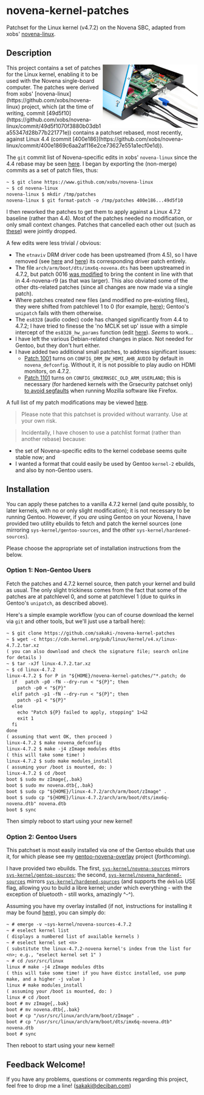 # novena-kernel-patches
Patchset for the Linux kernel (v4.7.2) on the Novena SBC, adapted from xobs' [novena-linux](https://github.com/xobs/novena-linux).

## Description


<img src="https://raw.githubusercontent.com/sakaki-/resources/master/kousagi/novena/Kousagi_Novena.jpg" alt="Kousagi Novena" width="250px" align="right"/>
This project contains a set of patches for the Linux kernel, enabling it to be used with the Novena single-board computer. The patches were derived from xobs' [novena-linux](https://github.com/xobs/novena-linux) project, which (at the time of writing, commit [49d5f10](https://github.com/xobs/novena-linux/commit/49d5f1070f3880b03db1a55347d28b77b221771e)) contains a patchset rebased, most recently, against Linux 4.4 (commit [400e186](https://github.com/xobs/novena-linux/commit/400e1869c6aa2af116e2ce73627e551a1ecf0e1d)).

The `git` commit list of Novena-specific edits in xobs' `novena-linux` since the 4.4 rebase may be seen [here](https://github.com/xobs/novena-linux/compare/400e186...49d5f10). I began by exporting the (non-merge) commits as a set of patch files, thus:

```console
~ $ git clone https://www.github.com/xobs/novena-linux
~ $ cd novena-linux
novena-linux $ mkdir /tmp/patches
novena-linux $ git format-patch -o /tmp/patches 400e186...49d5f10
```

I then reworked the patches to get them to apply against a Linux 4.7.2 baseline (rather than 4.4). Most of the patches needed no modification, or only small context changes. Patches that cancelled each other out (such as [these](https://github.com/sakaki-/novena-kernel-patches/commit/1d78ce714a9ccf88b4809dc329831d536752ab68)) were jointly dropped.

A few edits were less trivial / obvious:
* The `etnaviv` DRM driver code has been upstreamed (from 4.5), so I have removed (see [here](https://github.com/sakaki-/novena-kernel-patches/commit/80fb26cbd2cb824d39944cb43016223c3526ee24) and [here](https://github.com/sakaki-/novena-kernel-patches/commit/a50a8dbc63649545aa836f3590e6d23f7cd0990d)) its corresponding driver patch entirely.
* The file `arch/arm/boot/dts/imx6q-novena.dts` has been upstreamed in 4.7.2, but patch 0016 [was modified](https://github.com/sakaki-/novena-kernel-patches/commit/f71696a19dc9ef54a8900cd7c1b30f9729a70d6e) to bring the content in line with that in 4.4-novena-r9 (as that was larger). This also obviated some of the other dts-related patches (since all changes are now made via a single patch).
* Where patches created new files (and modified no pre-existing files), they were shifted from patchlevel 1 to 0 (for example, [here](https://github.com/sakaki-/novena-kernel-patches/commit/311f67e39e6cd6476cf7929c90b52f337d65140f)); Gentoo's `unipatch` fails with them otherwise.
* The `es8328` (audio codec) code has changed significantly from 4.4 to 4.7.2; I have tried to finesse the 'no MCLK set up' issue with a simple intercept of the `es8328_hw_params` function (edit [here](https://github.com/sakaki-/novena-kernel-patches/commit/4a1ab9656cee4aeee8c0d674756b0112cad5a7c8)). *Seems* to work...
* I have left the various Debian-related changes in place. Not needed for Gentoo, but they don't hurt either.
* I have added two additional small patches, to address significant issues:
  * [Patch 1001](https://github.com/sakaki-/novena-kernel-patches/commit/cbfcd8f3770a738f203f7bc5a3b073311d220ed8) turns on `CONFIG_DRM_DW_HDMI_AHB_AUDIO` by default in `novena_defconfig`. Without it, it is not possible to play audio on HDMI monitors, on 4.7.2.
  * [Patch 1101](https://github.com/sakaki-/novena-kernel-patches/commit/7de43ca917575e9ef5464fae0016e6b27a88cb1e) turns on `CONFIG_GRKERNSEC_OLD_ARM_USERLAND`; this is necessary (for hardened kernels with the Grsecurity patchset only) [to avoid segfaults](https://forums.grsecurity.net/viewtopic.php?f=3&t=4479) when running Mozilla software like Firefox.

A full list of my patch modifications may be viewed [here](https://github.com/sakaki-/novena-kernel-patches/compare/7037ff5...7de43ca).

> Please note that this patchset is provided without warranty. Use at your own risk.

> Incidentally, I have chosen to use a patchlist format (rather than another rebase) because:  
  * the set of Novena-specific edits to the kernel codebase seems quite stable now; and   
  * I wanted a format that could easily be used by Gentoo `kernel-2` ebuilds, and also by non-Gentoo users.

## Installation

You can apply these patches to a vanilla 4.7.2 kernel (and quite possibly, to later kernels, with no or only slight modification); it is not necessary to be running Gentoo. However, if you *are* using Gentoo on your Novena, I have provided two utility ebuilds to fetch and patch the kernel sources (one mirroring `sys-kernel/gentoo-sources`, and the other `sys-kernel/hardened-sources`).

Please choose the appropriate set of installation instructions from the below.

### Option 1: Non-Gentoo Users

Fetch the patches and 4.7.2 kernel source, then patch your kernel and build as usual. The only slight trickiness comes from the fact that some of the patches are at patchlevel 0, and some at patchlevel 1 (due to quirks in Gentoo's `unipatch`, as described above).

Here's a simple example workflow (you can of course download the kernel via `git` and other tools, but we'll just use a tarball here):

```console
~ $ git clone https://github.com/sakaki-/novena-kernel-patches
~ $ wget -c https://cdn.kernel.org/pub/linux/kernel/v4.x/linux-4.7.2.tar.xz
( you can also download and check the signature file; search online for details )
~ $ tar -xJf linux-4.7.2.tar.xz
~ $ cd linux-4.7.2
linux-4.7.2 $ for P in "${HOME}/novena-kernel-patches/"*.patch; do
  if   patch -p0 -fN --dry-run < "${P}"; then
    patch -p0 < "${P}"
  elif patch -p1 -fN --dry-run < "${P}"; then
    patch -p1 < "${P}"
  else
    echo "Patch ${P} failed to apply, stopping" 1>&2
    exit 1
  fi
done
( assuming that went OK, then proceed )
linux-4.7.2 $ make novena_defconfig
linux-4.7.2 $ make -j4 zImage modules dtbs
( this will take some time! )
linux-4.7.2 $ sudo make modules_install
( assuming your /boot is mounted, do: )
linux-4.7.2 $ cd /boot
boot $ sudo mv zImage{,.bak}
boot $ sudo mv novena.dtb{,.bak}
boot $ sudo cp "${HOME}/linux-4.7.2/arch/arm/boot/zImage" .
boot $ sudo cp "${HOME}/linux-4.7.2/arch/arm/boot/dts/imx6q-novena.dtb" novena.dtb
boot $ sync
```
Then simply reboot to start using your new kernel!

### Option 2: Gentoo Users

This patchset is most easily installed via one of the Gentoo ebuilds that use it, for which please see my [gentoo-novena-overlay](https://github.com/sakaki-/gentoo-novena-overlay) project (_forthcoming_).

I have provided two ebuilds. The first, [`sys-kernel/novena-sources`](https://github.com/sakaki-/gentoo-novena-overlay/tree/master/sys-kernel/novena-sources) mirrors [`sys-kernel/gentoo-sources`](https://packages.gentoo.org/packages/sys-kernel/gentoo-sources); the second, [`sys-kernel/novena_hardened-sources`](https://github.com/sakaki-/gentoo-novena-overlay/tree/master/sys-kernel/novena_hardened-sources) mirrors [`sys-kernel/hardened-sources`](https://packages.gentoo.org/packages/sys-kernel/hardened-sources) (and supports the `deblob` USE flag, allowing you to build a libre kernel; under which everything - with the exception of bluetooth - still works, amazingly ^-^).

Assuming you have my overlay installed (if not, instructions for installing it may be found [here](https://github.com/sakaki-/gentoo-novena-overlay)), you can simply do:

```console
~ # emerge -v ~sys-kernel/novena-sources-4.7.2
~ # eselect kernel list
( displays a numbered list of available kernels )
~ # eselect kernel set <n>
( substitute the linux-4.7.2-novena kernel's index from the list for <n>; e.g., "eselect kernel set 1" )
~ # cd /usr/src/linux
linux # make -j4 zImage modules dtbs
( this will take some time! if you have distcc installed, use pump make, and a higher -j value )
linux # make modules_install
( assuming your /boot is mounted, do: )
linux # cd /boot
boot # mv zImage{,.bak}
boot # mv novena.dtb{,.bak}
boot # cp "/usr/src/linux/arch/arm/boot/zImage" .
boot # cp "/usr/src/linux/arch/arm/boot/dts/imx6q-novena.dtb" novena.dtb
boot # sync
```
Then reboot to start using your new kernel!

## Feedback Welcome!

If you have any problems, questions or comments regarding this project, feel free to drop me a line! (sakaki@deciban.com)
